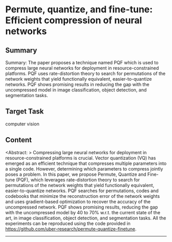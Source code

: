# Permute, quantize, and fine-tune: Efficient compression of neural networks

## Summary

Summary: The paper proposes a technique named PQF which is used to compress large neural networks for deployment in resource-constrained platforms. PQF uses rate-distortion theory to search for permutations of the network weights that yield functionally equivalent, easier-to-quantize networks. PQF shows promising results in reducing the gap with the uncompressed model in image classification, object detection, and segmentation tasks.


## Target Task

computer vision

## Content

<Abstract: >
Compressing large neural networks for deployment in resource-constrained platforms is crucial. Vector quantization (VQ) has emerged as an efficient technique that compresses multiple parameters into a single code. However, determining which parameters to compress jointly poses a problem. In this paper, we propose Permute, Quantize and Fine-tune (PQF), which leverages rate-distortion theory to search for permutations of the network weights that yield functionally equivalent, easier-to-quantize networks. PQF searches for permutations, codes and codebooks that minimize the reconstruction error of the network weights and uses gradient-based optimization to recover the accuracy of the uncompressed network. PQF shows promising results, reducing the gap with the uncompressed model by 40 to 70% w.r.t. the current state of the art, in image classification, object detection, and segmentation tasks. All the experiments can be reproduced using the code provided in https://github.com/uber-research/permute-quantize-finetune.



---

